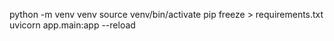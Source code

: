 python -m venv venv
source venv/bin/activate
pip freeze > requirements.txt
uvicorn app.main:app --reload